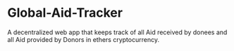 # Global-Aid-Tracker
 A decentralized web app that keeps track of all Aid received by donees and all Aid provided by Donors in ethers cryptocurrency.
